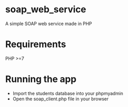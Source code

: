 # soap_web_service
A simple SOAP web service made in PHP

# Requirements 
PHP >=7

# Running the app
* Import the students database into your phpmyadmin
* Open the soap_client.php file in your browser

